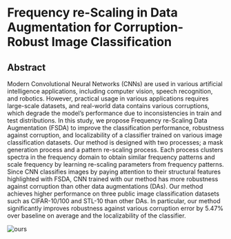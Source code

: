 # Frequency re-Scaling in Data Augmentation for Corruption-Robust Image Classification
## Abstract
Modern Convolutional Neural Networks (CNNs) are used in various artificial intelligence applications, including computer vision, speech recognition, and robotics. However, practical usage in various applications requires large-scale datasets, and real-world data contains various corruptions, which degrade the model’s performance due to inconsistencies in train and test distributions. In this study, we propose Frequency re-Scaling Data Augmentation (FSDA) to improve the classification performance, robustness against corruption, and localizability of a classifier trained on various image classification datasets. Our method is designed with two processes; a mask generation process and a pattern re-scaling process. Each process clusters spectra in the frequency domain to obtain similar frequency patterns and scale frequency by learning re-scaling parameters from frequency patterns. Since CNN classifies images by paying attention to their structural features highlighted with FSDA, CNN trained with our method has more robustness against corruption than other data augmentations (DAs). Our method achieves higher performance on three public image classification datasets such as CIFAR-10/100 and STL-10 than other DAs. In particular, our method significantly improves robustness against various corruption error by 5.47\% over baseline on average and the localizability of the classifier.

![ours](https://user-images.githubusercontent.com/117921416/201263746-1c4b54c0-0370-4768-b35f-55cc256fe88b.png)
